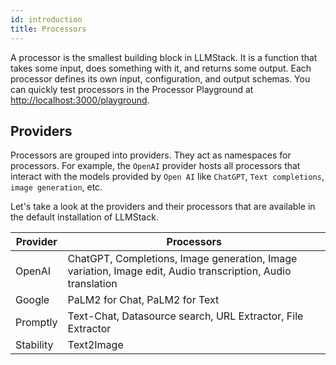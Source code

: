 ```yaml
---
id: introduction
title: Processors
---
```


A processor is the smallest building block in LLMStack. It is a function that takes some input, does something with it, and returns some output. Each processor defines its own input, configuration, and output schemas. You can quickly test processors in the Processor Playground at [http://localhost:3000/playground](http://localhost:3000/playground).

## Providers

Processors are grouped into providers. They act as namespaces for processors. For example, the `OpenAI` provider hosts all processors that interact with the models provided by `Open AI` like `ChatGPT`, `Text completions`, `image generation`, etc.

Let's take a look at the providers and their processors that are available in the default installation of LLMStack.

| Provider | Processors |
|---|---|
| OpenAI | ChatGPT, Completions, Image generation, Image variation, Image edit, Audio transcription, Audio translation |
| Google | PaLM2 for Chat, PaLM2 for Text |
| Promptly | Text-Chat, Datasource search, URL Extractor, File Extractor |
| Stability | Text2Image |

